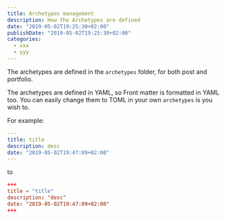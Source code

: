 ```yaml
---
title: Archetypes management
description: How the Archetypes are defined
date: "2019-05-02T19:25:30+02:00"
publishDate: "2019-05-02T19:25:30+02:00"
categories:
  - xxx
  - yyy
---
```


The archetypes are defined in the `archetypes` folder, for both post and portfolio.

<!--more-->

The archetypes are defined in YAML, so Front matter is formatted in YAML too. You can easily change them to TOML in your own `archetypes` is you wish to.

For example:

```YAML
---
title: title
description: desc
date: "2019-05-02T19:47:09+02:00"
---
```

to

```TOML
+++
title = "title"
description: "desc"
date: "2019-05-02T19:47:09+02:00"
+++
```